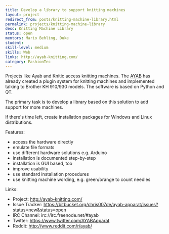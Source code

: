 ```yaml
---
title: Develop a library to support knitting machines
layout: project
redirect_from: posts/knitting-machine-library.html
permalink: projects/knitting-machine-library
desc: Knitting Machine Library
status: open
mentors: Mario Behling, Duke
student: 
skill-level: medium
skills: Web
links: http://ayab-knitting.com/
category: FashionTec
---
```


Projects like Ayab and Knitic access knitting machines. The [AYAB](http://ayab-knitting.com) has already created a plugin system for knitting machines and implemented talking to Brother KH 910/930 models. The software is based on Python and QT.

The primary task is to develop a library based on this solution to add support for more machines.

If there's time left, create installation packages for Windows and Linux distributions.

Features:

* access the hardware directly
* emulate file formats
* use different hardware solutions e.g. Arduino
* installation is documented step-by-step
* installation is GUI based, too
* improve usability
* use standard installation procedures
* use knitting machine wording, e.g. green/orange to count needles

Links:

* Project: http://ayab-knitting.com/
* Issue Tracker: https://bitbucket.org/chris007de/ayab-apparat/issues?status=new&status=open
* IRC Channel: irc://irc.freenode.net/#ayab
* Twitter: https://www.twitter.com/AYABApparat
* Reddit: http://www.reddit.com/r/ayab/
